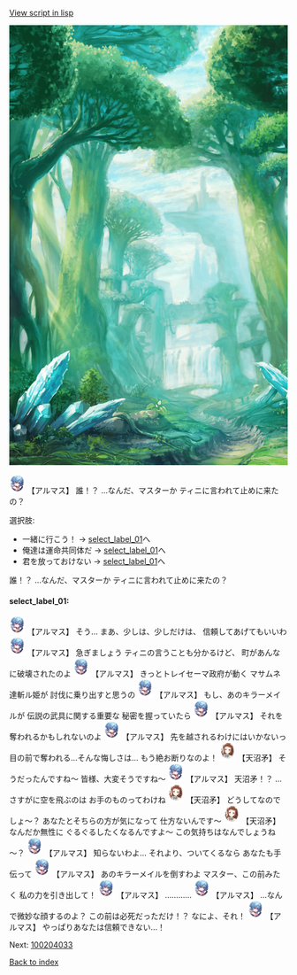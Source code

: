 [View script in lisp](../scripts/100204031.txt)

![forest.png](../images/backgrounds/forest.png)

<img src="../images/units/3103811.png" alt="3103811.png" height="34"/>
【アルマス】
誰！？
…なんだ、マスターか
ティニに言われて止めに来たの？

選択肢:
- 一緒に行こう！ → [select_label_01](#select_label_01)へ
- 俺達は運命共同体だ → [select_label_01](#select_label_01)へ
- 君を放っておけない → [select_label_01](#select_label_01)へ

誰！？
…なんだ、マスターか
ティニに言われて止めに来たの？

#### select_label_01:

<img src="../images/units/3103811.png" alt="3103811.png" height="34"/>
【アルマス】
そう…
まあ、少しは、少しだけは、
信頼してあげてもいいわ

<img src="../images/units/3103811.png" alt="3103811.png" height="34"/>
【アルマス】
急ぎましょう
ティニの言うことも分かるけど、
町があんなに破壊されたのよ

<img src="../images/units/3103811.png" alt="3103811.png" height="34"/>
【アルマス】
きっとトレイセーマ政府が動く
マサムネ達斬ル姫が
討伐に乗り出すと思うの

<img src="../images/units/3103811.png" alt="3103811.png" height="34"/>
【アルマス】
もし、あのキラーメイルが
伝説の武具に関する重要な
秘密を握っていたら

<img src="../images/units/3103811.png" alt="3103811.png" height="34"/>
【アルマス】
それを奪われるかもしれないのよ

<img src="../images/units/3103811.png" alt="3103811.png" height="34"/>
【アルマス】
先を越されるわけにはいかないっ
目の前で奪われる…そんな悔しさは…
もう絶お断りなのよ！

<img src="../images/units/3300411.png" alt="3300411.png" height="34"/>
【天沼矛】
そうだったんですね～
皆様、大変そうですね～

<img src="../images/units/3103811.png" alt="3103811.png" height="34"/>
【アルマス】
天沼矛！？
…さすがに空を飛ぶのは
お手のものってわけね

<img src="../images/units/3300411.png" alt="3300411.png" height="34"/>
【天沼矛】
どうしてなのでしょ～？
あなたとそちらの方が気になって
仕方ないんです～

<img src="../images/units/3300411.png" alt="3300411.png" height="34"/>
【天沼矛】
なんだか無性に
ぐるぐるしたくなるんですよ～
この気持ちはなんでしょうね～？

<img src="../images/units/3103811.png" alt="3103811.png" height="34"/>
【アルマス】
知らないわよ…
それより、ついてくるなら
あなたも手伝って

<img src="../images/units/3103811.png" alt="3103811.png" height="34"/>
【アルマス】
あのキラーメイルを倒すわよ
マスター、この前みたく
私の力を引き出して！

<img src="../images/units/3103811.png" alt="3103811.png" height="34"/>
【アルマス】
…………

<img src="../images/units/3103811.png" alt="3103811.png" height="34"/>
【アルマス】
…なんで微妙な顔するのよ？
この前は必死だっただけ！？
なによ、それ！

<img src="../images/units/3103811.png" alt="3103811.png" height="34"/>
【アルマス】
やっぱりあなたは信頼できない…！


Next: [100204033](100204033.md)

[Back to index](index.md)
